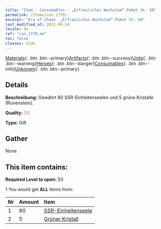 ```yaml
---
title: "Item - Consumables - „Erfreuliches Wachstum“-Paket St. 50"
permalink: /Items/con_1770/
excerpt: "Era of Chaos  „Erfreuliches Wachstum“-Paket St. 50"
last_modified_at: 2021-04-14
locale: de
ref: "con_1770.md"
toc: false
classes: wide
---
```

 [Materials](/de/Items/){: .btn .btn--primary}[Artifacts](/de/Items/Artifacts/){: .btn .btn--success}[Units](/de/Items/Units/){: .btn .btn--warning}[Heroes](/de/Items/Heroes/){: .btn .btn--danger}[Consumables](/de/Items/Consumables/){: .btn .btn--info}[Unknown](/de/Items/Unknown/){: .btn .btn--primary}

## Details
 **Beschreibung:** Gewährt 80 SSR-Einheitenseelen und 5 grüne Kristalle (Runenstein).

 **Quality:** <span style="color: #DA70D6">OK</span>

 **Type:** Gift

## Gather

  None

## This item contains:

 **Required Level to open:** 50

 1 You would get **ALL** items  from:

  | Nr | Amount |     Item    |
  |:---|:-------|:------------|
  | 1 | 80 | [SSR-Einheitenseele](/de/Items/con_535/) | 
  | 2 | 5 | [Grüner Kristall](/de/Items/con_711/) | 

